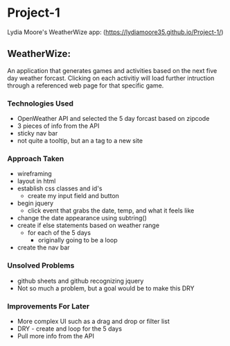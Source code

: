 # Project-1

Lydia Moore's WeatherWize app: (https://lydiamoore35.github.io/Project-1/)

## WeatherWize: 
An application that generates games and activities based on the next five day weather forcast. Clicking on each activitiy will load further intruction through a referenced web page for that specific game.
### Technologies Used
- OpenWeather API and selected the 5 day forcast based on zipcode
- 3 pieces of info from the API
- sticky nav bar
- not quite a tooltip, but an a tag to a new site
### Approach Taken
- wireframing 
- layout in html
- establish css classes and id's
    - create my input field and button
- begin jquery
    - click event that grabs the date, temp, and what it feels like
- change the date appearance using subtring()
- create if else statements based on weather range
    - for each of the 5 days
        - originally going to be a loop
- create the nav bar
### Unsolved Problems
- github sheets and github recognizing jquery 
- Not so much a problem, but a goal would be to make this DRY
### Improvements For Later
- More complex UI such as a drag and drop or filter list
- DRY - create and loop for the 5 days
- Pull more info from the API



